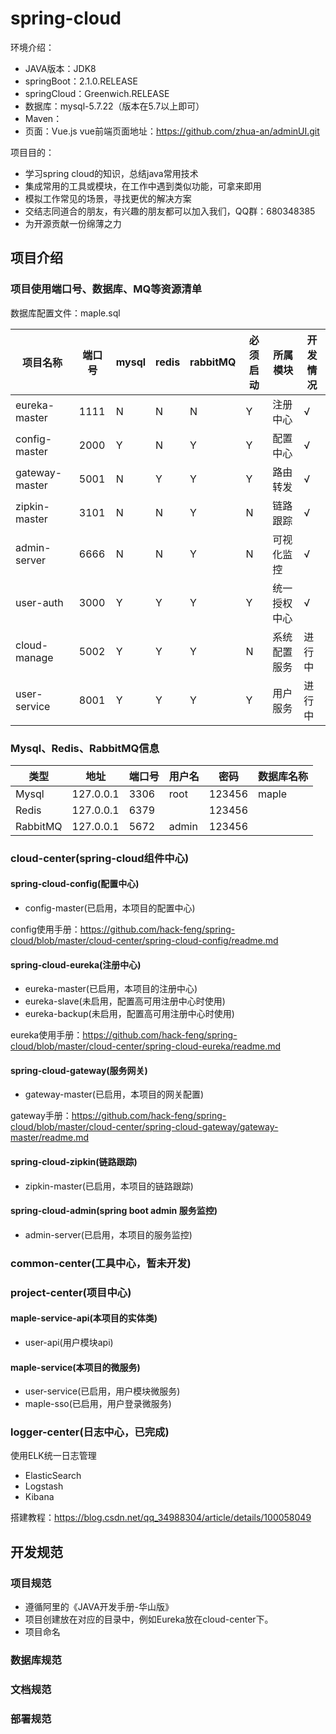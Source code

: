 # spring-cloud
环境介绍：
* JAVA版本：JDK8
* springBoot：2.1.0.RELEASE
* springCloud：Greenwich.RELEASE
* 数据库：mysql-5.7.22（版本在5.7以上即可）
* Maven：
* 页面：Vue.js
vue前端页面地址：https://github.com/zhua-an/adminUI.git

项目目的：
* 学习spring cloud的知识，总结java常用技术
* 集成常用的工具或模块，在工作中遇到类似功能，可拿来即用
* 模拟工作常见的场景，寻找更优的解决方案
* 交结志同道合的朋友，有兴趣的朋友都可以加入我们，QQ群：680348385
* 为开源贡献一份绵薄之力


## 项目介绍

### 项目使用端口号、数据库、MQ等资源清单

数据库配置文件：maple.sql

| 项目名称 | 端口号 | mysql | redis | rabbitMQ | 必须启动 | 所属模块 | 开发情况 |
| ------- | ----- | ----- | ----- | -------- | ------- | --------| ------- |
| eureka-master  | 1111 | N | N | N | Y | 注册中心 | √ |
| config-master  | 2000 | Y | N | Y | Y | 配置中心 | √ |
| gateway-master | 5001 | N | Y | Y | Y | 路由转发 | √ |
| zipkin-master  | 3101 | N | N | Y | N | 链路跟踪 | √ |
| admin-server   | 6666 | N | N | Y | N | 可视化监控 | √ |
| user-auth      | 3000 | Y | Y | Y | Y | 统一授权中心 | √ |
| cloud-manage   | 5002 | Y | Y | Y | N | 系统配置服务 | 进行中 |
| user-service   | 8001 | Y | Y | Y | Y | 用户服务 | 进行中 |

### Mysql、Redis、RabbitMQ信息
|    类型   |    地址   | 端口号 | 用户名 |  密码  | 数据库名称 |
| -------- | --------- | ----- | ----- | ------ | -------- |
| Mysql    | 127.0.0.1 |  3306 |  root | 123456 |   maple  |
| Redis    | 127.0.0.1 |  6379 |       | 123456 |          |
| RabbitMQ | 127.0.0.1 |  5672 | admin | 123456 |          |

### cloud-center(spring-cloud组件中心)
#### spring-cloud-config(配置中心)
* config-master(已启用，本项目的配置中心)

config使用手册：https://github.com/hack-feng/spring-cloud/blob/master/cloud-center/spring-cloud-config/readme.md

#### spring-cloud-eureka(注册中心)
* eureka-master(已启用，本项目的注册中心)
* eureka-slave(未启用，配置高可用注册中心时使用)
* eureka-backup(未启用，配置高可用注册中心时使用)

eureka使用手册：https://github.com/hack-feng/spring-cloud/blob/master/cloud-center/spring-cloud-eureka/readme.md

#### spring-cloud-gateway(服务网关)
* gateway-master(已启用，本项目的网关配置)

gateway手册：https://github.com/hack-feng/spring-cloud/blob/master/cloud-center/spring-cloud-gateway/gateway-master/readme.md

#### spring-cloud-zipkin(链路跟踪)
* zipkin-master(已启用，本项目的链路跟踪)

#### spring-cloud-admin(spring boot admin 服务监控)
* admin-server(已启用，本项目的服务监控)
  
### common-center(工具中心，暂未开发)
  
### project-center(项目中心)
#### maple-service-api(本项目的实体类)
* user-api(用户模块api)
#### maple-service(本项目的微服务)
* user-service(已启用，用户模块微服务)
* maple-sso(已启用，用户登录微服务)

### logger-center(日志中心，已完成)
使用ELK统一日志管理
* ElasticSearch
* Logstash
* Kibana

搭建教程：https://blog.csdn.net/qq_34988304/article/details/100058049
## 开发规范

### 项目规范
 * 遵循阿里的《JAVA开发手册-华山版》
 * 项目创建放在对应的目录中，例如Eureka放在cloud-center下。
 * 项目命名
### 数据库规范

### 文档规范

### 部署规范
